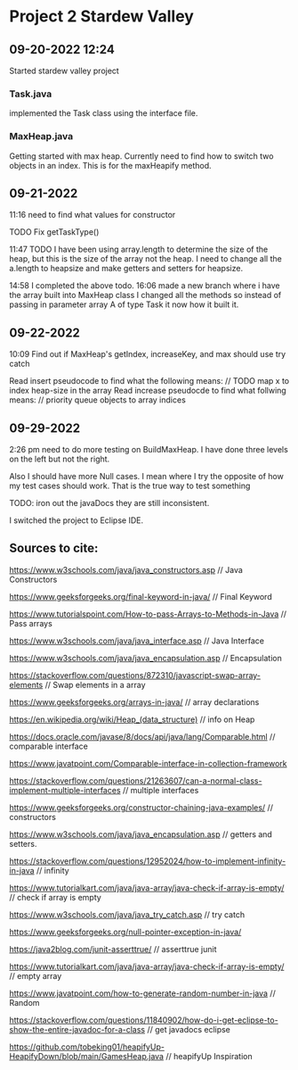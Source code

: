 # Project 2 Stardew Valley
## 09-20-2022 12:24
Started stardew valley project
### Task.java
implemented the Task class using the interface file.

### MaxHeap.java
Getting started with max heap.
Currently need to find how to switch two objects in an index. 
This is for the maxHeapify method.

## 09-21-2022
11:16
need to find what values for constructor

TODO Fix getTaskType()

11:47
TODO I have been using array.length to determine the size
of the heap, but this is the size of the array not the heap.
I need to change all the a.length to heapsize
and make getters and setters for heapsize.

14:58
I completed the above todo.
16:06
made a new branch where i have the array built into MaxHeap class
I changed all the methods so instead of passing in parameter array A
of type Task it now how it built it.

## 09-22-2022
10:09
Find out if MaxHeap's getIndex, increaseKey, and max should use try catch
         
Read insert pseudocode to find what the following means:
    // TODO map x to index heap-size in the array
Read increase pseudocde to find what follwing means:
    // priority queue objects to array indices

## 09-29-2022
2:26 pm
need to do more testing on BuildMaxHeap. I have done three levels on the left
but not the right.

Also I should have more Null cases. I mean where I try the opposite
of how my test cases should work. That is the true way to test something

TODO: iron out the javaDocs they are still inconsistent.

I switched the project to Eclipse IDE. 

## Sources to cite:
https://www.w3schools.com/java/java_constructors.asp // Java Constructors

https://www.geeksforgeeks.org/final-keyword-in-java/ // Final Keyword

https://www.tutorialspoint.com/How-to-pass-Arrays-to-Methods-in-Java // Pass arrays

https://www.w3schools.com/java/java_interface.asp // Java Interface

https://www.w3schools.com/java/java_encapsulation.asp // Encapsulation

https://stackoverflow.com/questions/872310/javascript-swap-array-elements // Swap elements in a array

https://www.geeksforgeeks.org/arrays-in-java/ // array declarations

https://en.wikipedia.org/wiki/Heap_(data_structure) // info on Heap

https://docs.oracle.com/javase/8/docs/api/java/lang/Comparable.html // comparable interface

https://www.javatpoint.com/Comparable-interface-in-collection-framework

https://stackoverflow.com/questions/21263607/can-a-normal-class-implement-multiple-interfaces // multiple interfaces

https://www.geeksforgeeks.org/constructor-chaining-java-examples/ // constructors

https://www.w3schools.com/java/java_encapsulation.asp // getters and setters.

https://stackoverflow.com/questions/12952024/how-to-implement-infinity-in-java // infinity

https://www.tutorialkart.com/java/java-array/java-check-if-array-is-empty/ // check if array is empty

https://www.w3schools.com/java/java_try_catch.asp // try catch

https://www.geeksforgeeks.org/null-pointer-exception-in-java/

https://java2blog.com/junit-asserttrue/ // asserttrue junit

https://www.tutorialkart.com/java/java-array/java-check-if-array-is-empty/ // empty array

https://www.javatpoint.com/how-to-generate-random-number-in-java // Random

https://stackoverflow.com/questions/11840902/how-do-i-get-eclipse-to-show-the-entire-javadoc-for-a-class // get javadocs eclipse


https://github.com/tobeking01/heapifyUp-HeapifyDown/blob/main/GamesHeap.java // heapifyUp Inspiration